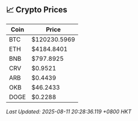 ## 📈 Crypto Prices

| Coin | Price |
| ---- | ----- |
| BTC | $120230.5969 |
| ETH | $4184.8401 |
| BNB | $797.8925 |
| CRV | $0.9521 |
| ARB | $0.4439 |
| OKB | $46.2433 |
| DOGE | $0.2288 |

_Last Updated: 2025-08-11 20:28:36.119 +0800 HKT_